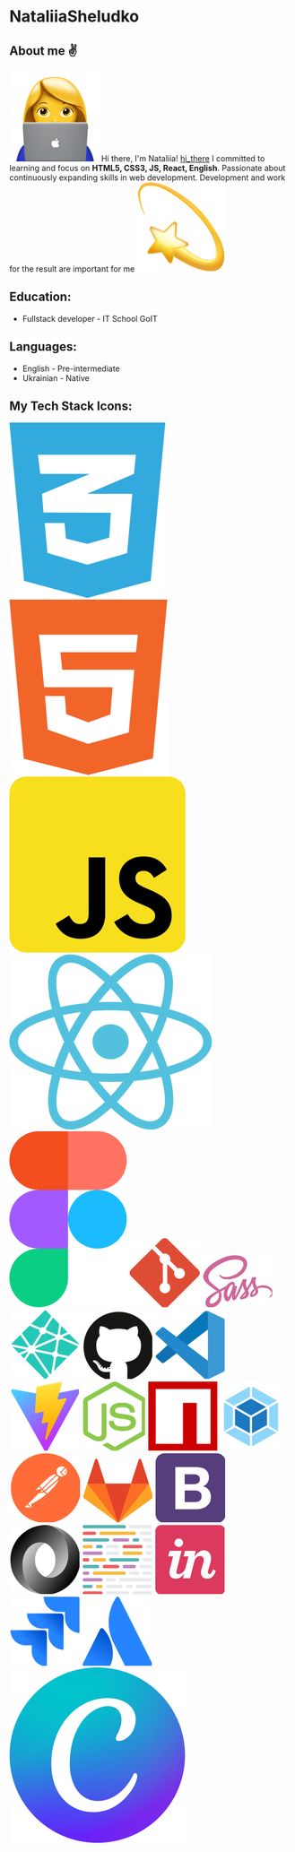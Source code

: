 # NataliiaSheludko

## About me ✌️

![emoji_girl](img/image644.png) Hi there, I'm Nataliia! [hi_there](https://github.com/blackcater/blackcater/raw/main/images/Hi.gif)
I committed to learning and focus on **HTML5, CSS3, JS, React, English**. Passionate about continuously expanding skills in web development. Development and work for the result are important for me
![star](img/image278.png)

## Education:

- Fullstack developer - IT School GoIT

## Languages:

- English - Pre-intermediate
- Ukrainian - Native

## My Tech Stack Icons:

![css3](img/Group8.png) ![html5](img/Group9.png) ![java_scrypt](img/Group5.png) ![react](img/Group10.png) ![figma](img/Group16.png) ![git_bash](img/Vector3.png) ![saas](img/Vector.png) ![netlify](img/Vector4.png) ![git_hub](img/Group57.png) ![editor](img/Group74.png) ![vite](img/Group65.png) ![node_js](img/Group76.png) ![npm](img/Group82.png) ![webpack](img/Group79.png) ![postman](img/Group27.png) ![git_lab](img/Group75.png) ![bootstrap](img/Group56.png) ![json](img/Group49.png) ![prettier](img/Group47.png) ![in_vision](img/Group31.png) ![jira](img/Group21.png) ![atlassian](img/Group20.png) ![canva](img/Group17.png)
